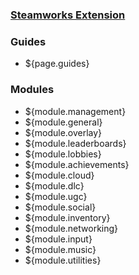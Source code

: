 ### [Steamworks Extension](home)
### Guides

 * ${page.guides}

### Modules

 * ${module.management}
 * ${module.general}
 * ${module.overlay}
 * ${module.leaderboards}
 * ${module.lobbies}
 * ${module.achievements}
 * ${module.cloud}
 * ${module.dlc}
 * ${module.ugc}
 * ${module.social}
 * ${module.inventory}
 * ${module.networking}
 * ${module.input}
 * ${module.music}
 * ${module.utilities}
